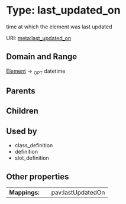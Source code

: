 
# Type: last_updated_on


time at which the element was last updated

URI: [meta:last_updated_on](https://w3id.org/biolink/biolinkml/meta/last_updated_on)


## Domain and Range

[Element](Element.md) ->  <sub>OPT</sub> datetime

## Parents


## Children


## Used by

 * class_definition
 * definition
 * slot_definition

## Other properties

|  |  |  |
| --- | --- | --- |
| **Mappings:** | | pav:lastUpdatedOn |

